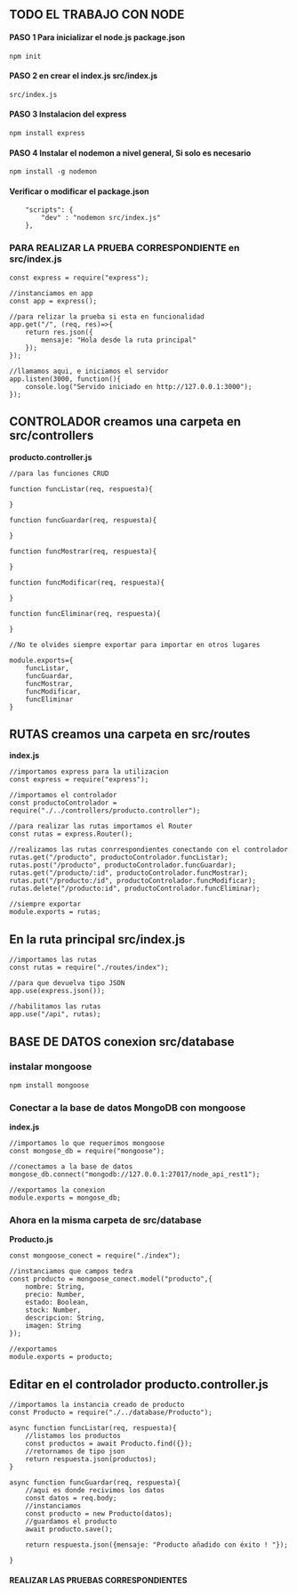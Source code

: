 ## TODO EL TRABAJO CON NODE

#### PASO 1 Para inicializar el node.js **package.json**
```
npm init
```
#### PASO 2 en crear el index.js src/index.js
```
src/index.js
```
#### PASO 3 Instalacion del express
```
npm install express
```
#### PASO 4 Instalar el nodemon a nivel general, Si solo es necesario
```
npm install -g nodemon
```
#### Verificar o modificar el **package.json**
```
    "scripts": {
        "dev" : "nodemon src/index.js"
    },
```

### PARA REALIZAR LA PRUEBA CORRESPONDIENTE en **src/index.js**

```
const express = require("express");

//instanciamos en app
const app = express();

//para relizar la prueba si esta en funcionalidad
app.get("/", (req, res)=>{
    return res.json({
        mensaje: "Hola desde la ruta principal"
    });
});

//llamamos aqui, e iniciamos el servidor
app.listen(3000, function(){
    console.log("Servido iniciado en http://127.0.0.1:3000");
});
```
## CONTROLADOR creamos una carpeta en **src/controllers**
**producto.controller.js**
```
//para las funciones CRUD

function funcListar(req, respuesta){

}

function funcGuardar(req, respuesta){

}

function funcMostrar(req, respuesta){

}

function funcModificar(req, respuesta){

}

function funcEliminar(req, respuesta){

}

//No te olvides siempre exportar para importar en otros lugares

module.exports={
    funcListar,
    funcGuardar,
    funcMostrar,
    funcModificar,
    funcEliminar
}
```

## RUTAS creamos una carpeta en **src/routes**
**index.js**
```
//importamos express para la utilizacion
const express = require("express");

//importamos el controlador
const productoControlador = require("./../controllers/producto.controller"); 

//para realizar las rutas importamos el Router
const rutas = express.Router();

//realizamos las rutas conrrespondientes conectando con el controlador
rutas.get("/producto", productoControlador.funcListar);
rutas.post("/producto", productoControlador.funcGuardar);
rutas.get("/producto/:id", productoControlador.funcMostrar);
rutas.put("/producto:/id", productoControlador.funcModificar);
rutas.delete("/producto:id", productoControlador.funcEliminar);

//siempre exportar
module.exports = rutas;
```

## En la ruta principal **src/index.js**
```
//importamos las rutas
const rutas = require("./routes/index");  

//para que devuelva tipo JSON
app.use(express.json());

//habilitamos las rutas
app.use("/api", rutas);

```
## BASE DE DATOS conexion **src/database**
### instalar mongoose 
```
npm install mongoose
```
### Conectar a la base de datos MongoDB con mongoose
**index.js**
```
//importamos lo que requerimos mongoose
const mongose_db = require("mongoose");

//conectamos a la base de datos
mongose_db.connect("mongodb://127.0.0.1:27017/node_api_rest1");

//exportamos la conexion 
module.exports = mongose_db;
```
### Ahora en la misma carpeta de **src/database**
**Producto.js**
```
const mongoose_conect = require("./index");

//instanciamos que campos tedra
const producto = mongoose_conect.model("producto",{
    nombre: String,
    precio: Number,
    estado: Boolean,
    stock: Number,
    descripcion: String,
    imagen: String
}); 

//exportamos 
module.exports = producto;
```
## Editar en el controlador **producto.controller.js**
```
//importamos la instancia creado de producto
const Producto = require("./../database/Producto");

async function funcListar(req, respuesta){
    //listamos los productos
    const productos = await Producto.find({});
    //retornamos de tipo json
    return respuesta.json(productos);
}

async function funcGuardar(req, respuesta){
    //aqui es donde recivimos los datos
    const datos = req.body;  
    //instanciamos 
    const producto = new Producto(datos);
    //guardamos el producto
    await producto.save();

    return respuesta.json({mensaje: "Producto añadido con éxito ! "});

}
```

#### REALIZAR LAS PRUEBAS CORRESPONDIENTES